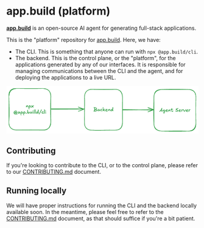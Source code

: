 # app.build (platform)

[**app.build**](https://app.build) is an open-source AI agent for generating full-stack applications.

This is the "platform" repository for [app.build](https://app.build). Here, we have:

- The CLI. This is something that anyone can run with `npx @app.build/cli`.
- The backend. This is the control plane, or the "platform", for the applications generated by any of our interfaces. It is responsible for managing communications between the CLI and the agent, and for deploying the applications to a live URL.

![Architecture of CLI->platform->agent](./readme-docs/architecture_diagram.png)

## Contributing

If you're looking to contribute to the CLI, or to the control plane, please refer to our [CONTRIBUTING.md](./CONTRIBUTING.md) document.

## Running locally

We will have proper instructions for running the CLI and the backend locally available soon. In the meantime, please feel free to refer to the [CONTRIBUTING.md](./CONTRIBUTING.md) document, as that should suffice if you're a bit patient.
